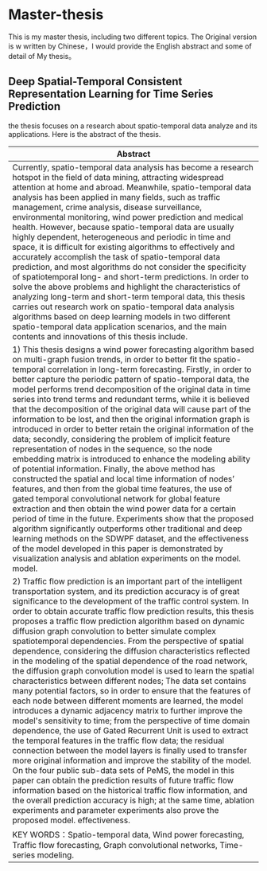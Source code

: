# Master-thesis
This is my master thesis, including two different topics. The Original version is w written by Chinese，I would provide the English abstract and some of detail of My thesis。

## Deep Spatial-Temporal Consistent Representation Learning for Time Series Prediction

the thesis focuses on a research about spatio-temporal data analyze and its applications. Here is the abstract of the thesis.

| **Abstract** |
|----|
| Currently, spatio-temporal data analysis has become a research hotspot in the field of data mining, attracting widespread attention at home and abroad. Meanwhile, spatio-temporal data analysis has been applied in many fields, such as traffic management, crime analysis, disease surveillance, environmental monitoring, wind power prediction and medical health. However, because spatio-temporal data are usually highly dependent, heterogeneous and periodic in time and space, it is difficult for existing algorithms to effectively and accurately accomplish the task of spatio-temporal data prediction, and most algorithms do not consider the specificity of spatiotemporal long- and short-term predictions. In order to solve the above problems and highlight the characteristics of analyzing long-term and short-term temporal data, this thesis carries out research work on spatio-temporal data analysis algorithms based on deep learning models in two different spatio-temporal data application scenarios, and the main contents and innovations of this thesis include. |
| 1) This thesis designs a wind power forecasting algorithm based on multi-graph fusion trends, in order to better fit the spatio-temporal correlation in long-term forecasting. Firstly, in order to better capture the periodic pattern of spatio-temporal data, the model performs trend decomposition of the original data in time series into trend terms and redundant terms, while it is believed that the decomposition of the original data will cause part of the information to be lost, and then the original information graph is introduced in order to better retain the original information of the data; secondly, considering the problem of implicit feature representation of nodes in the sequence, so the node embedding matrix is introduced to enhance the modeling ability of potential information. Finally, the above method has constructed the spatial and local time information of nodes’ features, and then from the global time features, the use of gated temporal convolutional network for global feature extraction and then obtain the wind power data for a certain period of time in the future. Experiments show that the proposed algorithm significantly outperforms other traditional and deep learning methods on the SDWPF dataset, and the effectiveness of the model developed in this paper is demonstrated by visualization analysis and ablation experiments on the model. model. |
| 2) Traffic flow prediction is an important part of the intelligent transportation system, and its prediction accuracy is of great significance to the development of the traffic control system. In order to obtain accurate traffic flow prediction results, this thesis proposes a traffic flow prediction algorithm based on dynamic diffusion graph convolution to better simulate complex spatiotemporal dependencies. From the perspective of spatial dependence, considering the diffusion characteristics reflected in the modeling of the spatial dependence of the road network, the diffusion graph convolution model is used to learn the spatial characteristics between different nodes; The data set contains many potential factors, so in order to ensure that the features of each node between different moments are learned, the model introduces a dynamic adjacency matrix to further improve the model's sensitivity to time; from the perspective of time domain dependence, the use of Gated Recurrent Unit is used to extract the temporal features in the traffic flow data; the residual connection between the model layers is finally used to transfer more original information and improve the stability of the model. On the four public sub-data sets of PeMS, the model in this paper can obtain the prediction results of future traffic flow information based on the historical traffic flow information, and the overall prediction accuracy is high; at the same time, ablation experiments and parameter experiments also prove the proposed model. effectiveness. |
| KEY WORDS：Spatio-temporal data, Wind power forecasting, Traffic flow forecasting, Graph convolutional networks, Time-series modeling. |

